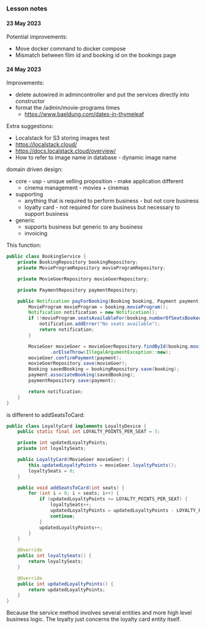 ### Lesson notes

#### 23 May 2023
Potential improvements:
- Move docker command to docker compose
- Mismatch between film id and booking id on the bookings page

#### 24 May 2023
Improvements:
- delete autowired in admincontroller and put the services directly into constructor
- format the /admin/movie-programs times
  - https://www.baeldung.com/dates-in-thymeleaf

Extra suggestions:
- Localstack for S3 storing images test
- https://localstack.cloud/
- https://docs.localstack.cloud/overview/
- How to refer to image name in database - dynamic image name

domain driven design:
- core - usp - unique selling proposition - make application different
  - cinema management - movies + cinemas
- supporting
  - anything that is required to perform business - but not core business
  - loyalty card - not required for core business but necessary to support business
- generic 
  - supports business but generic to any business
  - invoicing

This function:
```java
public class BookingService {
    private BookingRepository bookingRepository;
    private MovieProgramRepository movieProgramRepository;

    private MovieGoerRepository movieGoerRepository;

    private PaymentRepository paymentRepository;

    public Notification payForBooking(Booking booking, Payment payment) {
        MovieProgram movieProgram = booking.movieProgram();
        Notification notification = new Notification();
        if (!movieProgram.seatsAvailableFor(booking.numberOfSeatsBooked())) {
            notification.addError("No seats available");
            return notification;
        }

        MovieGoer movieGoer = movieGoerRepository.findById(booking.movieGoerId())
                .orElseThrow(IllegalArgumentException::new);
        movieGoer.confirmPayment(payment);
        movieGoerRepository.save(movieGoer);
        Booking savedBooking = bookingRepository.save(booking);
        payment.associateBooking(savedBooking);
        paymentRepository.save(payment);

        return notification;
    }
}
```
is different to addSeatsToCard:
```java
public class LoyaltyCard implements LoyaltyDevice {
    public static final int LOYALTY_POINTS_PER_SEAT = 5;

    private int updatedLoyaltyPoints;
    private int loyaltySeats;

    public LoyaltyCard(MovieGoer movieGoer) {
        this.updatedLoyaltyPoints = movieGoer.loyaltyPoints();
        loyaltySeats = 0;
    }

    public void addSeatsToCard(int seats) {
        for (int i = 0; i < seats; i++) {
            if (updatedLoyaltyPoints >= LOYALTY_POINTS_PER_SEAT) {
                loyaltySeats++;
                updatedLoyaltyPoints = updatedLoyaltyPoints - LOYALTY_POINTS_PER_SEAT;
                continue;
            }
            updatedLoyaltyPoints++;
        }
    }

    @Override
    public int loyaltySeats() {
        return loyaltySeats;
    }

    @Override
    public int updatedLoyaltyPoints() {
        return updatedLoyaltyPoints;
    }
}
```
Because the service method involves several entities and more high level business logic. The loyalty just concerns the loyalty card entity itself.



